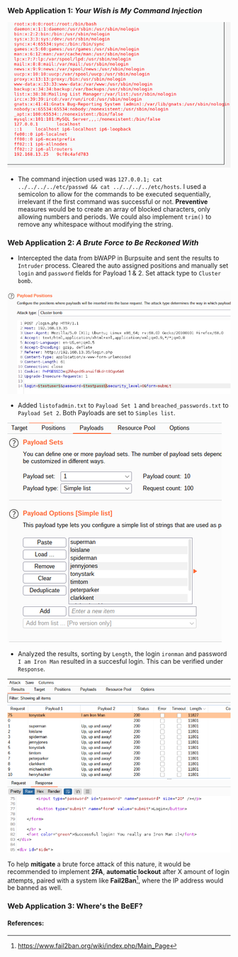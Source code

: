 ### Web Application 1: *Your Wish is My Command Injection*

![web1-unit15](/15-Web-Vulnerabilities-and-Hardening/screenshots/web1-unit15.png)

* The command injection used was ```127.0.0.1; cat ../../../../etc/passwd && cat ../../../../etc/hosts```. I used a semicolon to allow for the commands to be executed sequentially, irrelevant if the first command was successful or not.
**Preventive** measures would be to create an array of blocked characters, only allowing numbers and periods. We could also implement ```trim()``` to remove any whitespace without modifying the string.


### Web Application 2: *A Brute Force to Be Reckoned With*

* Intercepted the data from bWAPP in Burpsuite and sent the results to ```Intruder``` process. Cleared the auto assigned positions and manually set ```login``` and ```password``` fields for Payload 1 & 2. Set attack type to ```Cluster bomb```.

![web_cluster](/15-Web-Vulnerabilities-and-Hardening/screenshots/web_cluster.png)

* Added ```listofadmin.txt``` to ```Payload Set 1``` and ```breached_passwords.txt``` to ```Payload Set 2```. Both Payloads are set to ```Simples list```.

![web_payload](/15-Web-Vulnerabilities-and-Hardening/screenshots/web_payload.png)

* Analyzed the results, sorting by ```Length```, the login ```ironman``` and password ```I am Iron Man``` resulted in a succesful login. This can be verified under ```Response```.

![web_ironman](screenshots/wb_ironman.png)

To help **mitigate** a brute force attack of this nature, it would be recommended to implement **2FA**, **automatic lockout** after X amount of login attempts, paired with a system like **Fail2Ban**[^1], where the IP address would be banned as well.

### Web Application 3: Where's the BeEF?


#### References:
[^1]: https://www.fail2ban.org/wiki/index.php/Main_Page
